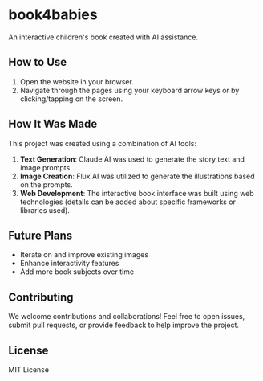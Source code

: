 # book4babies

An interactive children's book created with AI assistance.

## How to Use

1. Open the website in your browser.
2. Navigate through the pages using your keyboard arrow keys or by clicking/tapping on the screen.

## How It Was Made

This project was created using a combination of AI tools:

1. **Text Generation**: Claude AI was used to generate the story text and image prompts.
2. **Image Creation**: Flux AI was utilized to generate the illustrations based on the prompts.
3. **Web Development**: The interactive book interface was built using web technologies (details can be added about specific frameworks or libraries used).

## Future Plans

- Iterate on and improve existing images
- Enhance interactivity features
- Add more book subjects over time


## Contributing

We welcome contributions and collaborations! Feel free to open issues, submit pull requests, or provide feedback to help improve the project.


## License

MIT License